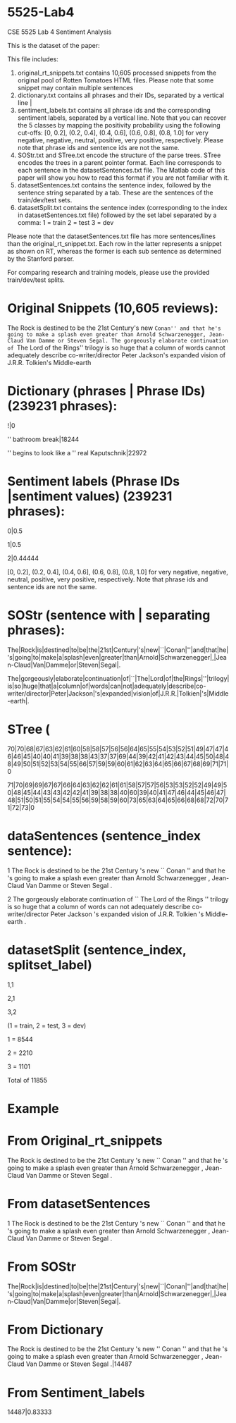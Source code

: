 # 5525-Lab4
CSE 5525 Lab 4 Sentiment Analysis

This is the dataset of the paper:

This file includes:
1. original_rt_snippets.txt contains 10,605 processed snippets from the original pool of Rotten Tomatoes HTML files. Please note that some snippet may contain multiple sentences
2. dictionary.txt contains all phrases and their IDs, separated by a vertical line |
3. sentiment_labels.txt contains all phrase ids and the corresponding sentiment labels, separated by a vertical line.
Note that you can recover the 5 classes by mapping the positivity probability using the following cut-offs:
[0, 0.2], (0.2, 0.4], (0.4, 0.6], (0.6, 0.8], (0.8, 1.0]
for very negative, negative, neutral, positive, very positive, respectively.
Please note that phrase ids and sentence ids are not the same.
4. SOStr.txt and STree.txt encode the structure of the parse trees. 
STree encodes the trees in a parent pointer format. Each line corresponds to each sentence in the datasetSentences.txt file. The Matlab code of this paper will show you how to read this format if you are not familiar with it.
5. datasetSentences.txt contains the sentence index, followed by the sentence string separated by a tab. These are the sentences of the train/dev/test sets.
6. datasetSplit.txt contains the sentence index (corresponding to the index in datasetSentences.txt file) followed by the set label separated by a comma:
	1 = train
	2 = test
	3 = dev

Please note that the datasetSentences.txt file has more sentences/lines than the original_rt_snippet.txt. 
Each row in the latter represents a snippet as shown on RT, whereas the former is each sub sentence as determined by the Stanford parser.

For comparing research and training models, please use the provided train/dev/test splits.

# Original Snippets (10,605 reviews):
The Rock is destined to be the 21st Century's new ``Conan'' and that he's going to make a splash even greater than Arnold Schwarzenegger, Jean-Claud Van Damme or Steven Segal.
The gorgeously elaborate continuation of ``The Lord of the Rings'' trilogy is so huge that a column of words cannot adequately describe co-writer/director Peter Jackson's expanded vision of J.R.R. Tolkien's Middle-earth


# Dictionary (phrases | Phrase IDs) (239231 phrases):
!|0

'' bathroom break|18244

'' begins to look like a '' real Kaputschnik|22972

# Sentiment labels (Phrase IDs |sentiment values) (239231 phrases):
0|0.5

1|0.5

2|0.44444

[0, 0.2], (0.2, 0.4], (0.4, 0.6], (0.6, 0.8], (0.8, 1.0]
for very negative, negative, neutral, positive, very positive, respectively.
Note that phrase ids and sentence ids are not the same.

# SOStr (sentence with | separating phrases):
The|Rock|is|destined|to|be|the|21st|Century|'s|new|``|Conan|''|and|that|he|'s|going|to|make|a|splash|even|greater|than|Arnold|Schwarzenegger|,|Jean-Claud|Van|Damme|or|Steven|Segal|.

The|gorgeously|elaborate|continuation|of|``|The|Lord|of|the|Rings|''|trilogy|is|so|huge|that|a|column|of|words|can|not|adequately|describe|co-writer\/director|Peter|Jackson|'s|expanded|vision|of|J.R.R.|Tolkien|'s|Middle-earth|.

# STree (
70|70|68|67|63|62|61|60|58|58|57|56|56|64|65|55|54|53|52|51|49|47|47|46|46|45|40|40|41|39|38|38|43|37|37|69|44|39|42|41|42|43|44|45|50|48|48|49|50|51|52|53|54|55|66|57|59|59|60|61|62|63|64|65|66|67|68|69|71|71|0

71|70|69|69|67|67|66|64|63|62|62|61|61|58|57|57|56|53|53|52|52|49|49|50|48|45|44|43|43|42|42|41|39|38|38|40|60|39|40|41|47|46|44|45|46|47|48|51|50|51|55|54|54|55|56|59|58|59|60|73|65|63|64|65|66|68|68|72|70|71|72|73|0

# dataSentences (sentence_index		sentence):
1	The Rock is destined to be the 21st Century 's new `` Conan '' and that he 's going to make a splash even greater than Arnold Schwarzenegger , Jean-Claud Van Damme or Steven Segal .

2	The gorgeously elaborate continuation of `` The Lord of the Rings '' trilogy is so huge that a column of words can not adequately describe co-writer\/director Peter Jackson 's expanded vision of J.R.R. Tolkien 's Middle-earth .

# datasetSplit (sentence_index, splitset_label)
1,1 

2,1

3,2

(1 = train, 2 = test, 3 = dev)

1 = 8544

2 = 2210

3 = 1101

Total of 11855


# Example
# From Original_rt_snippets
The Rock is destined to be the 21st Century 's new `` Conan '' and that he 's going to make a splash even greater than Arnold Schwarzenegger , Jean-Claud Van Damme or Steven Segal .
# From datasetSentences
1               The Rock is destined to be the 21st Century 's new `` Conan '' and that he 's going to make a splash even greater than Arnold Schwarzenegger , Jean-Claud Van Damme or Steven Segal .
# From SOStr
The|Rock|is|destined|to|be|the|21st|Century|'s|new|``|Conan|''|and|that|he|'s|going|to|make|a|splash|even|greater|than|Arnold|Schwarzenegger|,|Jean-Claud|Van|Damme|or|Steven|Segal|.
# From Dictionary
The Rock is destined to be the 21st Century 's new '' Conan '' and that he 's going to make a splash even greater than Arnold Schwarzenegger , Jean-Claud Van Damme or Steven Segal .|14487
# From Sentiment_labels
14487|0.83333
